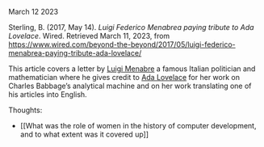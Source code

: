 March 12 2023

Sterling, B. (2017, May 14). _Luigi Federico Menabrea paying tribute to Ada Lovelace_. Wired. Retrieved 
	March 11, 2023, from https://www.wired.com/beyond-the-beyond/2017/05/luigi-federico-menabrea-paying-tribute-ada-lovelace/

This article covers a letter by [Luigi Menabre](https://en.wikipedia.org/wiki/Luigi_Federico_Menabrea) a famous Italian politician and mathematician where he gives credit to [Ada Lovelace](https://en.wikipedia.org/wiki/Ada_Lovelace) for her work on Charles Babbage’s analytical machine and on her work translating one of his articles into English.

Thoughts:<br>
- [[What was the role of women in the history of computer development, and to what extent was it covered up]]<br>
